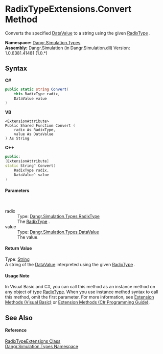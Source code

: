 # RadixTypeExtensions.Convert Method 
 

Converts the specified <a href="T_Dangr_Simulation_Types_DataValue">DataValue</a> to a string using the given <a href="T_Dangr_Simulation_Types_RadixType">RadixType</a> .

**Namespace:**&nbsp;<a href="N_Dangr_Simulation_Types">Dangr.Simulation.Types</a><br />**Assembly:**&nbsp;Dangr.Simulation (in Dangr.Simulation.dll) Version: 1.0.6381.41481 (1.0.*)

## Syntax

**C#**<br />
``` C#
public static string Convert(
	this RadixType radix,
	DataValue value
)
```

**VB**<br />
``` VB
<ExtensionAttribute>
Public Shared Function Convert ( 
	radix As RadixType,
	value As DataValue
) As String
```

**C++**<br />
``` C++
public:
[ExtensionAttribute]
static String^ Convert(
	RadixType radix, 
	DataValue^ value
)
```


#### Parameters
&nbsp;<dl><dt>radix</dt><dd>Type: <a href="T_Dangr_Simulation_Types_RadixType">Dangr.Simulation.Types.RadixType</a><br />The <a href="T_Dangr_Simulation_Types_RadixType">RadixType</a> .</dd><dt>value</dt><dd>Type: <a href="T_Dangr_Simulation_Types_DataValue">Dangr.Simulation.Types.DataValue</a><br />The value.</dd></dl>

#### Return Value
Type: <a href="http://msdn2.microsoft.com/en-us/library/s1wwdcbf" target="_blank">String</a><br />A string of the <a href="T_Dangr_Simulation_Types_DataValue">DataValue</a> interpreted using the given <a href="T_Dangr_Simulation_Types_RadixType">RadixType</a> .

#### Usage Note
In Visual Basic and C#, you can call this method as an instance method on any object of type <a href="T_Dangr_Simulation_Types_RadixType">RadixType</a>. When you use instance method syntax to call this method, omit the first parameter. For more information, see <a href="http://msdn.microsoft.com/en-us/library/bb384936.aspx">Extension Methods (Visual Basic)</a> or <a href="http://msdn.microsoft.com/en-us/library/bb383977.aspx">Extension Methods (C# Programming Guide)</a>.

## See Also


#### Reference
<a href="T_Dangr_Simulation_Types_RadixTypeExtensions">RadixTypeExtensions Class</a><br /><a href="N_Dangr_Simulation_Types">Dangr.Simulation.Types Namespace</a><br />